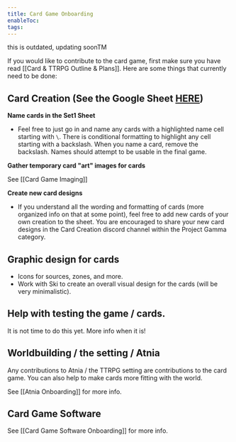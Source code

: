 ```yaml
---
title: Card Game Onboarding
enableToc: 
tags:
---
```

this is outdated, updating soonTM

If you would like to contribute to the card game, first make sure you have read [[Card & TTRPG Outline & Plans]]. Here are some things that currently need to be done:
## Card Creation (See the Google Sheet [HERE](https://docs.google.com/spreadsheets/d/1v2kB2lh71D9G-9cLPd3Aqkp0UxqjCQWOMH--ha0lmy0/edit?gid=289416360#gid=289416360))

**Name cards in the Set1 Sheet**
- Feel free to just go in and name any cards with a highlighted name cell starting with `\`. There is conditional formatting to highlight any cell starting with a backslash. When you name a card, remove the backslash. Names should attempt to be usable in the final game.

**Gather temporary card "art" images for cards**

See [[Card Game Imaging]]

**Create new card designs**
- If you understand all the wording and formatting of cards (more organized info on that at some point), feel free to add new cards of your own creation to the sheet. You are encouraged to share your new card designs in the Card Creation discord channel within the Project Gamma category.

## Graphic design for cards
-  Icons for sources, zones, and more.
-  Work with Ski to create an overall visual design for the cards (will be very minimalistic).

## Help with testing the game / cards.

It is not time to do this yet. More info when it is!

## Worldbuilding / the setting / Atnia

Any contributions to Atnia / the TTRPG setting are contributions to the card game. You can also help to make cards more fitting with the world.

See [[Atnia Onboarding]] for more info.

## Card Game Software

See [[Card Game Software Onboarding]] for more info.